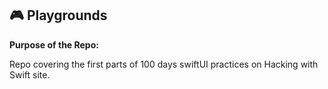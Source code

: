 ## 🎮 Playgrounds

**Purpose of the Repo:**

Repo covering the first parts of 100 days swiftUI practices on Hacking with Swift site.



